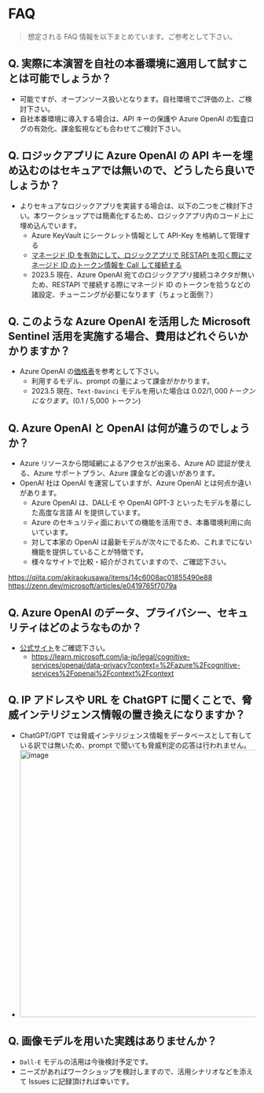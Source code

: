 # FAQ
> 想定される FAQ 情報を以下まとめています。ご参考として下さい。

## Q. 実際に本演習を自社の本番環境に適用して試すことは可能でしょうか？
- 可能ですが、オープンソース扱いとなります。自社環境でご評価の上、ご検討下さい。
- 自社本番環境に導入する場合は、API キーの保護や Azure OpenAI の監査ログの有効化、課金監視なども合わせてご検討下さい。

## Q. ロジックアプリに Azure OpenAI の API キーを埋め込むのはセキュアでは無いので、どうしたら良いでしょうか？
- よりセキュアなロジックアプリを実装する場合は、以下の二つをご検討下さい。本ワークショップでは簡素化するため、ロジックアプリ内のコード上に埋め込んでいます。
  - Azure KeyVault にシークレット情報として API-Key を格納して管理する
  - [マネージド ID を有効にして、ロジックアプリで RESTAPI を叩く際にマネージド ID のトークン情報を Call して接続する](https://learn.microsoft.com/ja-jp/azure/cognitive-services/openai/how-to/managed-identity#assign-yourself-to-the-cognitive-services-user-role)
   - 2023.5 現在、Azure OpenAI 宛てのロジックアプリ接続コネクタが無いため、RESTAPI で接続する際にマネージド ID のトークンを拾うなどの諸設定、チューニングが必要になります（ちょっと面倒？）

## Q. このような Azure OpenAI を活用した Microsoft Sentinel 活用を実施する場合、費用はどれぐらいかかりますか？
- Azure OpenAI の[価格表](https://azure.microsoft.com/ja-jp/pricing/details/cognitive-services/openai-service/#pricing)を参考として下さい。
  - 利用するモデル、prompt の量によって課金がかかります。
  - 2023.5 現在、```Text-Davinci``` モデルを用いた場合は $0.02 / 1,000 トークンになります。($0.1 / 5,000 トークン)

## Q. Azure OpenAI と OpenAI は何が違うのでしょうか？
- Azure リソースから閉域網によるアクセスが出来る、Azure AD 認証が使える、Azure サポートプラン、Azure 課金などの違いがあります。
- OpenAI 社は OpenAI を運営していますが、Azure OpenAI とは何点か違いがあります。
  - Azure OpenAI は、DALL-E や OpenAI GPT-3 といったモデルを基にした高度な言語 AI を提供しています。
  - Azure のセキュリティ面においての機能を活用でき、本番環境利用に向いています。
  - 対して本家の OpenAI は最新モデルが次々にでるため、これまでにない機能を提供していることが特徴です。
  - 様々なサイトで比較・紹介がされていますので、ご確認下さい。

https://qiita.com/akiraokusawa/items/14c6008ac01855490e88
https://zenn.dev/microsoft/articles/e0419765f7079a

## Q. Azure OpenAI のデータ、プライバシー、セキュリティはどのようなものか？
- [公式サイト](https://learn.microsoft.com/ja-jp/legal/cognitive-services/openai/data-privacy?context=%2Fazure%2Fcognitive-services%2Fopenai%2Fcontext%2Fcontext)をご確認下さい。
  - https://learn.microsoft.com/ja-jp/legal/cognitive-services/openai/data-privacy?context=%2Fazure%2Fcognitive-services%2Fopenai%2Fcontext%2Fcontext

## Q. IP アドレスや URL を ChatGPT に聞くことで、脅威インテリジェンス情報の置き換えになりますか？
- ChatGPT/GPT では脅威インテリジェンス情報をデータベースとして有している訳では無いため、prompt で聞いても脅威判定の応答は行われません。
- <img width="543" alt="image" src="https://github.com/hisashin0728/SentinelAzureOpenAI/assets/55295601/02c72102-b61e-482c-bff7-48a304686b11">

## Q. 画像モデルを用いた実践はありませんか？
- ```Dall-E``` モデルの活用は今後検討予定です。
- ニーズがあればワークショップを検討しますので、活用シナリオなどを添えて Issues に記録頂ければ幸いです。
